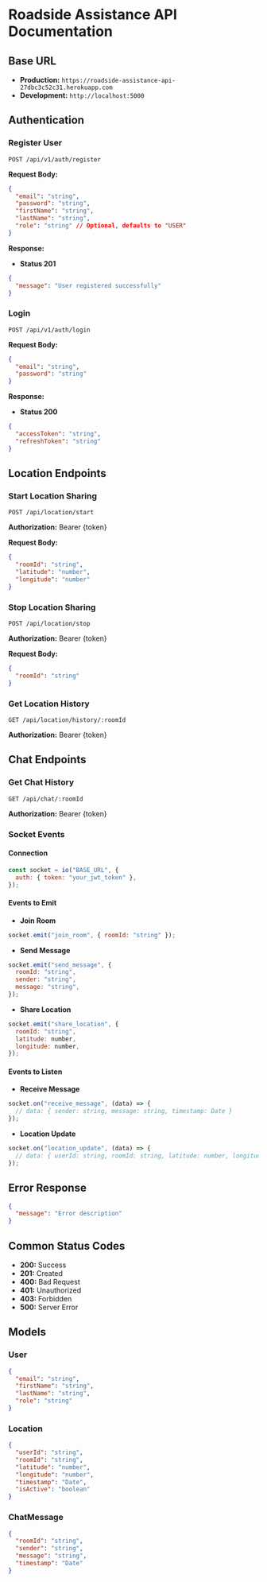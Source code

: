 # Roadside Assistance API Documentation

## Base URL

- **Production:** `https://roadside-assistance-api-27dbc3c52c31.herokuapp.com`
- **Development:** `http://localhost:5000`

## Authentication

### Register User

```http
POST /api/v1/auth/register
```

**Request Body:**

```json
{
  "email": "string",
  "password": "string",
  "firstName": "string",
  "lastName": "string",
  "role": "string" // Optional, defaults to "USER"
}
```

**Response:**

- **Status 201**

```json
{
  "message": "User registered successfully"
}
```

### Login

```http
POST /api/v1/auth/login
```

**Request Body:**

```json
{
  "email": "string",
  "password": "string"
}
```

**Response:**

- **Status 200**

```json
{
  "accessToken": "string",
  "refreshToken": "string"
}
```

## Location Endpoints

### Start Location Sharing

```http
POST /api/location/start
```

**Authorization:** Bearer {token}

**Request Body:**

```json
{
  "roomId": "string",
  "latitude": "number",
  "longitude": "number"
}
```

### Stop Location Sharing

```http
POST /api/location/stop
```

**Authorization:** Bearer {token}

**Request Body:**

```json
{
  "roomId": "string"
}
```

### Get Location History

```http
GET /api/location/history/:roomId
```

**Authorization:** Bearer {token}

## Chat Endpoints

### Get Chat History

```http
GET /api/chat/:roomId
```

**Authorization:** Bearer {token}

### Socket Events

#### Connection

```javascript
const socket = io("BASE_URL", {
  auth: { token: "your_jwt_token" },
});
```

#### Events to Emit

- **Join Room**

```javascript
socket.emit("join_room", { roomId: "string" });
```

- **Send Message**

```javascript
socket.emit("send_message", {
  roomId: "string",
  sender: "string",
  message: "string",
});
```

- **Share Location**

```javascript
socket.emit("share_location", {
  roomId: "string",
  latitude: number,
  longitude: number,
});
```

#### Events to Listen

- **Receive Message**

```javascript
socket.on("receive_message", (data) => {
  // data: { sender: string, message: string, timestamp: Date }
});
```

- **Location Update**

```javascript
socket.on("location_update", (data) => {
  // data: { userId: string, roomId: string, latitude: number, longitude: number, timestamp: Date }
});
```

## Error Response

```json
{
  "message": "Error description"
}
```

## Common Status Codes

- **200:** Success
- **201:** Created
- **400:** Bad Request
- **401:** Unauthorized
- **403:** Forbidden
- **500:** Server Error

## Models

### User

```json
{
  "email": "string",
  "firstName": "string",
  "lastName": "string",
  "role": "string"
}
```

### Location

```json
{
  "userId": "string",
  "roomId": "string",
  "latitude": "number",
  "longitude": "number",
  "timestamp": "Date",
  "isActive": "boolean"
}
```

### ChatMessage

```json
{
  "roomId": "string",
  "sender": "string",
  "message": "string",
  "timestamp": "Date"
}
```
